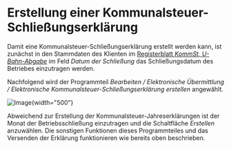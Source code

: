 # Erstellung einer Kommunalsteuer-Schließungserklärung

Damit eine Kommunalsteuer-Schließungserklärung erstellt werden kann, ist zunächst in den Stammdaten des Klienten im [Registerblatt *KommSt, U-Bahn-Abgabe*](../Klientenstammdaten/Stammdaten%20Klient%20(Dienstgeber)/KommSt%2C%20U-Bahn.md) im Feld *Datum der Schließung* das Schließungsdatum des Betriebes einzutragen werden.

Nachfolgend wird der Programmteil *Bearbeiten / Elektronische Übermittlung / Elektronische Kommunalsteuer-Schließungserklärung erstellen* angewählt.

![Image](<img/image327.png>){width="500"}

Abweichend zur Erstellung der Kommunalsteuer-Jahreserklärungen ist der Monat der Betriebsschließung einzutragen und die Schaltfläche *Erstellen* anzuwählen. Die sonstigen Funktionen dieses Programmteiles und das Versenden der Erklärung funktionieren wie bereits oben beschrieben.